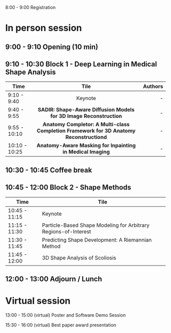 
8:00 - 9:00 Registration

# In person session <br>

## 9:00 - 9:10 Opening (10 min) <br>

## 9:10 - 10:30 Block 1 - Deep Learning in Medical Shape Analysis <br>

| Time   |      Tile      |  Authors |
|----------|:-------------:|------:|
| 9:10 - 9:40 |  Keynote | -|
| 9:40 - 9:55 |  **SADIR: Shape-Aware Diffusion Models for 3D Image Reconstruction**   |   - |
| 9:55 - 10:10 | **Anatomy Completor: A Multi-class Completion Framework for 3D Anatomy Reconstructiond** |    -|
| 10:10 - 10:25 | **Anatomy-Aware Masking for Inpainting in Medical Imaging** |    - | <br>


## 10:30 - 10:45 Coffee break <br>

## 10:45 - 12:00 Block 2 - Shape Methods  <br>

| Time    | Tile |
|  -------- | -------  |
| 10:45 - 11:15  | Keynote    |
| 11:15 - 11:30 | Particle-Based Shape Modeling for Arbitrary Regions-of-Interest    |
| 11:30 - 11:45    |Predicting Shape Development: A Riemannian Method   |
| 11:45 - 12:00    | 3D Shape Analysis of Scoliosis   | <br>


## 12:00 - 13:00 Adjourn / Lunch <br>

# Virtual session <br>

13:00 - 15:00 (virtual) Poster and Software Demo Session

15:30 - 16:00 (virtual) Best paper award presentation

